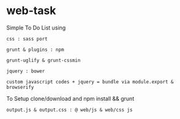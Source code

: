 # web-task

Simple To Do List using

  	css : sass port

	grunt & plugins : npm

	grunt-uglify & grunt-cssmin

	jquery : bower

	custom javascript codes + jquery = bundle via module.export & browserify	

To Setup clone/download and  npm install && grunt 
  
  	output.js & output.css : @ web/js & web/css js 
